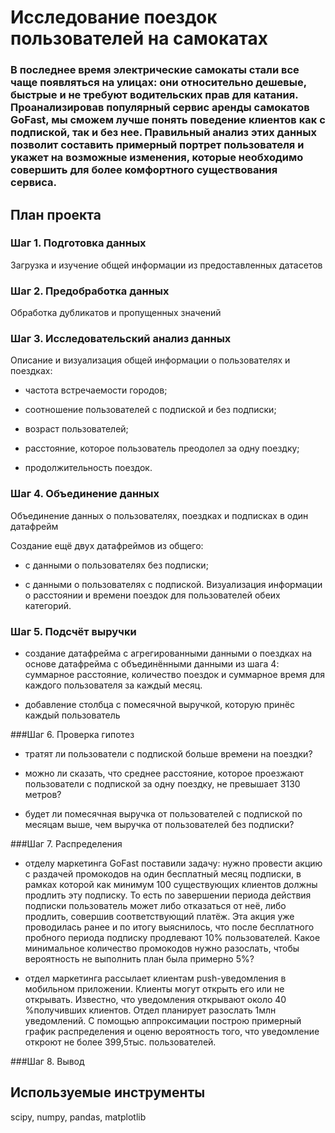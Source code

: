 # Исследование поездок пользователей на самокатах
### В последнее время электрические самокаты стали все чаще появляться на улицах: они относительно дешевые, быстрые и не требуют водительских прав для катания. Проанализировав популярный сервис аренды самокатов GoFast, мы сможем лучше понять поведение клиентов как с подпиской, так и без нее. Правильный анализ этих данных позволит составить примерный портрет пользователя и укажет на возможные изменения, которые необходимо совершить для более комфортного существования сервиса.

## План проекта

### Шаг 1. Подготовка данных
Загрузка и изучение общей информации из предоставленных датасетов

### Шаг 2. Предобработка данных
Обработка дубликатов и пропущенных значений


### Шаг 3. Исследовательский анализ данных
Описание и визуализация общей информации о пользователях и поездках:
- частота встречаемости городов;
- соотношение пользователей с подпиской и без подписки;

- возраст пользователей;

- расстояние, которое пользователь преодолел за одну поездку;

- продолжительность поездок.


### Шаг 4. Объединение данных
Объединение данных о пользователях, поездках и подписках в один датафрейм

Создание ещё двух датафреймов из общего:

- c данными о пользователях без подписки;

- с данными о пользователях с подпиской.
Визуализация информации о расстоянии и времени поездок для пользователей обеих категорий.

### Шаг 5. Подсчёт выручки

- создание датафрейма с агрегированными данными о поездках на основе датафрейма с объединёнными данными из шага 4: суммарное расстояние, количество поездок и суммарное время для каждого пользователя за каждый месяц.

- добавление столбца с помесячной выручкой, которую принёс каждый пользователь 

###Шаг 6. Проверка гипотез

- тратят ли пользователи с подпиской больше времени на поездки? 

- можно ли сказать, что среднее расстояние, которое проезжают пользователи с подпиской за одну поездку, не превышает 3130 метров?
  
- будет ли помесячная выручка от пользователей с подпиской по месяцам выше, чем выручка от пользователей без подписки?

###Шаг 7. Распределения
  
- отделу маркетинга GoFast поставили задачу: нужно провести акцию с раздачей промокодов на один бесплатный месяц подписки, в рамках которой как минимум 100 существующих клиентов должны продлить эту подписку. То есть по завершении периода действия подписки пользователь может либо отказаться от неё, либо продлить, совершив соответствующий платёж. 
Эта акция уже проводилась ранее и по итогу выяснилось, что после бесплатного пробного периода подписку продлевают 10% пользователей. Какое минимальное количество промокодов нужно разослать, чтобы вероятность не выполнить план была примерно 5%?

- отдел маркетинга рассылает клиентам push-уведомления в мобильном приложении. Клиенты могут открыть его или не открывать. Известно, что уведомления открывают около 40 %получивших клиентов. Отдел планирует разослать 1млн уведомлений. С помощью аппроксимации построю примерный график распределения и оценю вероятность того, что уведомление откроют не более 399,5тыс. пользователей. 

###Шаг 8. Вывод

## Используемые инструменты
scipy, numpy, pandas, matplotlib
